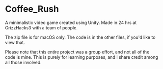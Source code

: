 # Coffee_Rush
A minimalistic video game created using Unity. Made in 24 hrs at GrizzHacks3 with a team of people.

The zip file is for macOS only. The code is in the other files, if you'd like to view that.

Please note that this entire project was a group effort, and not all of the code is mine. This is purely for learning purposes, and I share credit among all those involved.
